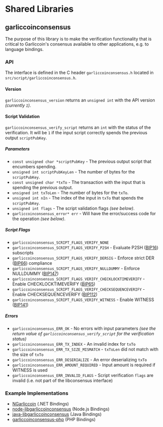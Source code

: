 Shared Libraries
================

## garliccoinconsensus

The purpose of this library is to make the verification functionality that is critical to Garliccoin's consensus available to other applications, e.g. to language bindings.

### API

The interface is defined in the C header `garliccoinconsensus.h` located in `src/script/garliccoinconsensus.h`.

#### Version

`garliccoinconsensus_version` returns an `unsigned int` with the API version *(currently `1`)*.

#### Script Validation

`garliccoinconsensus_verify_script` returns an `int` with the status of the verification. It will be `1` if the input script correctly spends the previous output `scriptPubKey`.

##### Parameters
- `const unsigned char *scriptPubKey` - The previous output script that encumbers spending.
- `unsigned int scriptPubKeyLen` - The number of bytes for the `scriptPubKey`.
- `const unsigned char *txTo` - The transaction with the input that is spending the previous output.
- `unsigned int txToLen` - The number of bytes for the `txTo`.
- `unsigned int nIn` - The index of the input in `txTo` that spends the `scriptPubKey`.
- `unsigned int flags` - The script validation flags *(see below)*.
- `garliccoinconsensus_error* err` - Will have the error/success code for the operation *(see below)*.

##### Script Flags
- `garliccoinconsensus_SCRIPT_FLAGS_VERIFY_NONE`
- `garliccoinconsensus_SCRIPT_FLAGS_VERIFY_P2SH` - Evaluate P2SH ([BIP16](https://github.com/garliccoin/bips/blob/master/bip-0016.mediawiki)) subscripts
- `garliccoinconsensus_SCRIPT_FLAGS_VERIFY_DERSIG` - Enforce strict DER ([BIP66](https://github.com/garliccoin/bips/blob/master/bip-0066.mediawiki)) compliance
- `garliccoinconsensus_SCRIPT_FLAGS_VERIFY_NULLDUMMY` - Enforce NULLDUMMY ([BIP147](https://github.com/garliccoin/bips/blob/master/bip-0147.mediawiki))
- `garliccoinconsensus_SCRIPT_FLAGS_VERIFY_CHECKLOCKTIMEVERIFY` - Enable CHECKLOCKTIMEVERIFY ([BIP65](https://github.com/garliccoin/bips/blob/master/bip-0065.mediawiki))
- `garliccoinconsensus_SCRIPT_FLAGS_VERIFY_CHECKSEQUENCEVERIFY` - Enable CHECKSEQUENCEVERIFY ([BIP112](https://github.com/garliccoin/bips/blob/master/bip-0112.mediawiki))
- `garliccoinconsensus_SCRIPT_FLAGS_VERIFY_WITNESS` - Enable WITNESS ([BIP141](https://github.com/garliccoin/bips/blob/master/bip-0141.mediawiki))

##### Errors
- `garliccoinconsensus_ERR_OK` - No errors with input parameters *(see the return value of `garliccoinconsensus_verify_script` for the verification status)*
- `garliccoinconsensus_ERR_TX_INDEX` - An invalid index for `txTo`
- `garliccoinconsensus_ERR_TX_SIZE_MISMATCH` - `txToLen` did not match with the size of `txTo`
- `garliccoinconsensus_ERR_DESERIALIZE` - An error deserializing `txTo`
- `garliccoinconsensus_ERR_AMOUNT_REQUIRED` - Input amount is required if WITNESS is used
- `garliccoinconsensus_ERR_INVALID_FLAGS` - Script verification `flags` are invalid (i.e. not part of the libconsensus interface)

### Example Implementations
- [NGarliccoin](https://github.com/MetacoSA/NGarliccoin/blob/5e1055cd7c4186dee4227c344af8892aea54faec/NGarliccoin/Script.cs#L979-#L1031) (.NET Bindings)
- [node-libgarliccoinconsensus](https://github.com/bitpay/node-libgarliccoinconsensus) (Node.js Bindings)
- [java-libgarliccoinconsensus](https://github.com/dexX7/java-libgarliccoinconsensus) (Java Bindings)
- [garliccoinconsensus-php](https://github.com/Bit-Wasp/garliccoinconsensus-php) (PHP Bindings)
